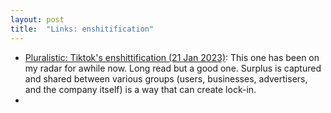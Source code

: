 ```yaml
---
layout: post
title:  "Links: enshitification"
---
```


* [Pluralistic: Tiktok's enshittification (21 Jan 2023)](https://pluralistic.net/2023/01/21/potemkin-ai/): This one has been on my radar for awhile now. Long read but a good one. Surplus is captured and shared between various groups (users, businesses, advertisers, and the company itself) is a way that can create lock-in.
* 